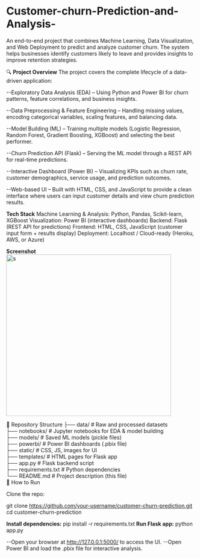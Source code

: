 # Customer-churn-Prediction-and-Analysis-
An end-to-end project that combines Machine Learning, Data Visualization, and Web Deployment to predict and analyze customer churn. The system helps businesses identify customers likely to leave and provides insights to improve retention strategies.

🔍 **Project Overview**
The project covers the complete lifecycle of a data-driven application:

--Exploratory Data Analysis (EDA) – Using Python and Power BI for churn patterns, feature correlations, and business insights.

--Data Preprocessing & Feature Engineering – Handling missing values, encoding categorical variables, scaling features, and balancing data.

--Model Building (ML) – Training multiple models (Logistic Regression, Random Forest, Gradient Boosting, XGBoost) and selecting the best performer.

--Churn Prediction API (Flask) – Serving the ML model through a REST API for real-time predictions.

--Interactive Dashboard (Power BI) – Visualizing KPIs such as churn rate, customer demographics, service usage, and prediction outcomes.

--Web-based UI – Built with HTML, CSS, and JavaScript to provide a clean interface where users can input customer details and view churn prediction results.

**Tech Stack**
Machine Learning & Analysis: Python, Pandas, Scikit-learn, XGBoost
Visualization: Power BI (interactive dashboards)
Backend: Flask (REST API for predictions)
Frontend: HTML, CSS, JavaScript (customer input form + results display)
Deployment: Localhost / Cloud-ready (Heroku, AWS, or Azure)

**Screenshot**
<img width="437" height="428" alt="s" src="https://github.com/user-attachments/assets/c945dcd5-2748-48a8-9c67-aedf1183c0ec" />

📂 Repository Structure
├── data/                 # Raw and processed datasets  
├── notebooks/            # Jupyter notebooks for EDA & model building  
├── models/               # Saved ML models (pickle files)  
├── powerbi/              # Power BI dashboards (.pbix file)  
├── static/               # CSS, JS, images for UI  
├── templates/            # HTML pages for Flask app  
├── app.py                # Flask backend script  
├── requirements.txt      # Python dependencies  
└── README.md             # Project description (this file)  
🚀 How to Run

Clone the repo:

git clone https://github.com/your-username/customer-churn-prediction.git
cd customer-churn-prediction


**Install dependencies:**
pip install -r requirements.txt
**Run Flask app:**
python app.py

--Open your browser at http://127.0.0.1:5000/ to access the UI.
--Open Power BI and load the .pbix file for interactive analysis.



